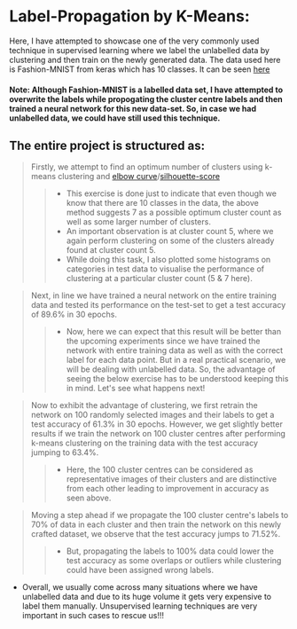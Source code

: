 # Label-Propagation by K-Means:
Here, I have attempted to showcase one of the very commonly used technique in supervised learning where we label the unlabelled data by clustering and then train on the newly generated data. The data used here is Fashion-MNIST from keras which has 10 classes. It can be seen [here](https://keras.io/api/datasets/fashion_mnist/)

#### Note: Although Fashion-MNIST is a labelled data set, I have attempted to overwrite the labels while propogating the cluster centre labels and then trained a neural network for this new data-set. So, in case we had unlabelled data, we could have still used this technique.

## The entire project is structured as:
> Firstly, we attempt to find an optimum number of clusters using k-means clustering and [elbow curve](https://www.analyticsvidhya.com/blog/2021/01/in-depth-intuition-of-k-means-clustering-algorithm-in-machine-learning/)/[silhouette-score](https://scikit-learn.org/stable/auto_examples/cluster/plot_kmeans_silhouette_analysis.html)
>> * This exercise is done just to indicate that even though we know that there are 10 classes in the data, the above method suggests 7 as a possible optimum cluster count as well as some larger number of clusters.
>> * An important observation is at cluster count 5, where we again perform clustering on some of the clusters already found at cluster count 5.
>> * While doing this task, I also plotted some histograms on categories in test data to visualise the performance of clustering at a particular cluster count (5 & 7 here).

> Next, in line we have trained a neural network on the entire training data and tested its performance on the test-set to get a test accuracy of 89.6% in 30 epochs. 
>>  * Now, here we can expect that this result will be better than the upcoming experiments since we have trained the network with entire training data as well as with the correct label for each data point. But in a real practical scenario, we will be dealing with unlabelled data. So, the advantage of seeing the below exercise has to be understood keeping this in mind. Let's see what happens next!

> Now to exhibit the advantage of clustering, we first retrain the network on 100 randomly selected images and their labels to get a test accuracy of 61.3% in 30 epochs. However, we get slightly better results if we train the network on 100 cluster centres after performing k-means clustering on the training data with the test accuracy jumping to 63.4%.
>> * Here, the 100 cluster centres can be considered as representative images of their clusters and are distinctive from each other leading to improvement in accuracy as seen above.

> Moving a step ahead if we propagate the 100 cluster centre's labels to 70% of data in each cluster and then train the network on this newly crafted dataset, we observe that the test accuracy jumps to 71.52%. 
>> * But, propagating the labels to 100% data could lower the test accuracy as some overlaps or outliers while clustering could have been assigned wrong labels.

* Overall, we usually come across many situations where we have unlabelled data and due to its huge volume it gets very expensive to label them manually. Unsupervised learning techniques are very important in such cases to rescue us!!!
